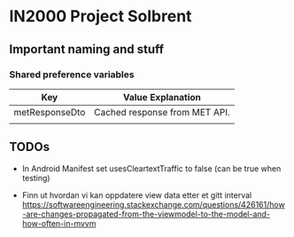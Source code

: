 # IN2000 Project Solbrent

## Important naming and stuff

### Shared preference variables

| Key            | Value Explanation             |
|----------------|-------------------------------|
| metResponseDto | Cached response from MET API. |
|                |                               |



## TODOs
- In Android Manifest set usesCleartextTraffic to false (can be true when testing)

- Finn ut hvordan vi kan oppdatere view data etter et gitt interval
https://softwareengineering.stackexchange.com/questions/426161/how-are-changes-propagated-from-the-viewmodel-to-the-model-and-how-often-in-mvvm




